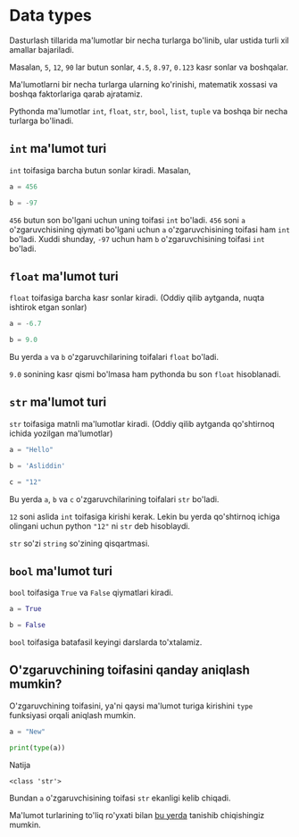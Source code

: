 # Data types

Dasturlash tillarida ma'lumotlar bir necha turlarga bo'linib, ular ustida turli
xil amallar bajariladi.

Masalan, `5`, `12`, `90` lar butun sonlar, `4.5`, `8.97`, `0.123` kasr sonlar va boshqalar.

Ma'lumotlarni bir necha turlarga ularning ko'rinishi, matematik xossasi va boshqa
faktorlariga qarab ajratamiz.

Pythonda ma'lumotlar `int`, `float`, `str`, `bool`, `list`, `tuple` va boshqa bir necha turlarga
bo'linadi.

## `int` ma'lumot turi

`int` toifasiga barcha butun sonlar kiradi. Masalan,

```python
a = 456

b = -97
```

`456` butun son bo'lgani uchun uning toifasi `int` bo'ladi. `456` soni `a` o'zgaruvchisining qiymati
bo'lgani uchun `a` o'zgaruvchisining toifasi ham `int` bo'ladi. Xuddi shunday,
`-97` uchun ham `b` o'zgaruvchisining toifasi `int` bo'ladi.

## `float` ma'lumot turi

`float` toifasiga barcha kasr sonlar kiradi. (Oddiy qilib aytganda, nuqta ishtirok etgan sonlar)

```python
a = -6.7

b = 9.0
```

Bu yerda `a` va `b` o'zgaruvchilarining toifalari `float` bo'ladi.

`9.0` sonining kasr qismi bo'lmasa ham pythonda bu son `float` hisoblanadi.

## `str` ma'lumot turi

`str` toifasiga matnli ma'lumotlar kiradi. (Oddiy qilib aytganda qo'shtirnoq ichida yozilgan ma'lumotlar)

```python
a = "Hello"

b = 'Asliddin'

c = "12"
```

Bu yerda `a`, `b` va `c` o'zgaruvchilarining toifalari `str` bo'ladi.

`12` soni aslida `int` toifasiga kirishi kerak. Lekin bu yerda qo'shtirnoq
ichiga olingani uchun python `"12"` ni `str` deb hisoblaydi.

`str` so'zi `string` so'zining qisqartmasi.

## `bool` ma'lumot turi

`bool` toifasiga `True` va `False` qiymatlari kiradi.

```python
a = True

b = False
```

`bool` toifasiga batafasil keyingi darslarda to'xtalamiz.

## O'zgaruvchining toifasini qanday aniqlash mumkin?

O'zgaruvchining toifasini, ya'ni qaysi ma'lumot turiga kirishini `type` funksiyasi orqali
aniqlash mumkin.

```python {3}
a = "New"

print(type(a))
```

Natija

```text
<class 'str'>
```

Bundan `a` o'zgaruvchisining toifasi `str` ekanligi kelib chiqadi.

Ma'lumot turlarining to'liq ro'yxati bilan [bu yerda](../api-reference/data-types/index.md) tanishib chiqishingiz
mumkin.
